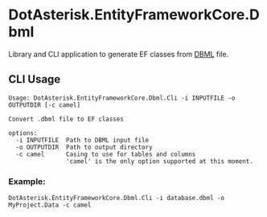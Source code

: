 # DotAsterisk.EntityFrameworkCore.Dbml

Library and CLI application to generate EF classes from [DBML](https://dbml.org/) file.

## CLI Usage
```
Usage: DotAsterisk.EntityFrameworkCore.Dbml.Cli -i INPUTFILE -o OUTPUTDIR [-c camel]

Convert .dbml file to EF classes

options:
  -i INPUTFILE  Path to DBML input file
  -o OUTPUTDIR  Path to output directory
  -c camel      Casing to use for tables and columns
                'camel' is the only option supported at this moment.
```

### Example:
```
DotAsterisk.EntityFrameworkCore.Dbml.Cli -i database.dbml -o MyProject.Data -c camel
```
